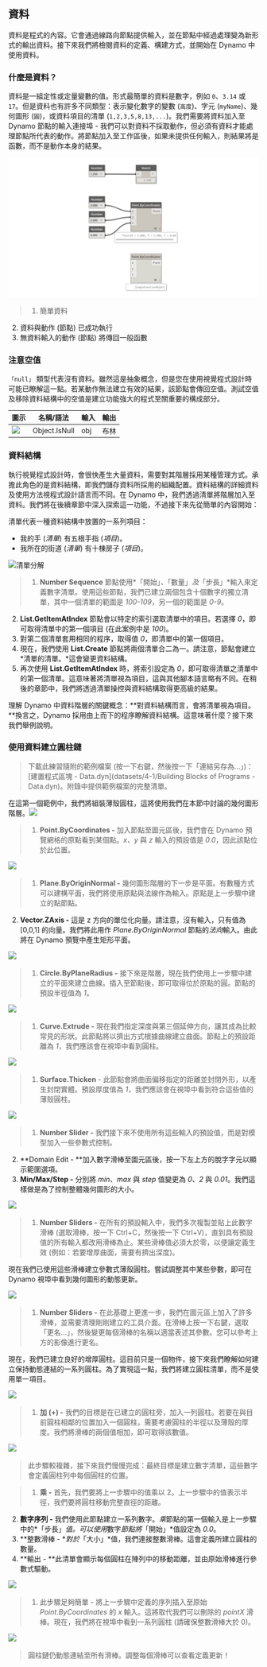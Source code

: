 

## 資料

資料是程式的內容。它會通過線路向節點提供輸入，並在節點中經過處理變為新形式的輸出資料。接下來我們將檢閱資料的定義、構建方式，並開始在 Dynamo 中使用資料。

### 什麼是資料？

資料是一組定性或定量變數的值。形式最簡單的資料是數字，例如 ```0```、```3.14``` 或 ```17```。但是資料也有許多不同類型：表示變化數字的變數 (```高度```)、字元 (```myName```)、幾何圖形 (```圓```)，或資料項目的清單 (```1,2,3,5,8,13,...```)。我們需要將資料加入至 Dynamo 節點的輸入連接埠 - 我們可以對資料不採取動作，但必須有資料才能處理節點所代表的動作。將節點加入至工作區後，如果未提供任何輸入，則結果將是函數，而不是動作本身的結果。

![資料與動作](images/4-1/00-DataAndActions.jpg)

> 1. 簡單資料
2. 資料與動作 (節點) 已成功執行
3. 無資料輸入的動作 (節點) 將傳回一般函數

### 注意空值

```「null」``` 類型代表沒有資料。雖然這是抽象概念，但是您在使用視覺程式設計時可能已瞭解這一點。若某動作無法建立有效的結果，該節點會傳回空值。測試空值及移除資料結構中的空值是建立功能強大的程式至關重要的構成部分。

|圖示|名稱/語法|輸入|輸出|
| -- | -- | -- | -- |
|![](../images/icons/DSCore-Object-IsNull-Large.jpg)|Object.IsNull|obj|布林|

### 資料結構

執行視覺程式設計時，會很快產生大量資料，需要對其階層採用某種管理方式。承擔此角色的是資料結構，即我們儲存資料所採用的組織配置。資料結構的詳細資料及使用方法視程式設計語言而不同。在 Dynamo 中，我們透過清單將階層加入至資料。我們將在後續章節中深入探索這一功能，不過接下來先從簡單的內容開始：

清單代表一種資料結構中放置的一系列項目：

* 我的手 (*清單*) 有五根手指 (*項目*)。
* 我所在的街道 (*清單*) 有十棟房子 (*項目*)。

![清單分解](images/4-1/01-ListBreakdown.jpg)

> 1. **Number Sequence** 節點使用*「開始」*、*「數量」*及*「步長」*輸入來定義數字清單。使用這些節點，我們已建立兩個包含十個數字的獨立清單，其中一個清單的範圍是 *100-109*，另一個的範圍是 *0-9*。
2. **List.GetItemAtIndex** 節點會以特定的索引選取清單中的項目。若選擇 *0*，即可取得清單中的第一個項目 (在此案例中是 *100*)。
3. 對第二個清單套用相同的程序，取得值 *0*，即清單中的第一個項目。
4. 現在，我們使用 **List.Create** 節點將兩個清單合二為一。請注意，節點會建立*清單的清單。*這會變更資料結構。
5. 再次使用 **List.GetItemAtIndex** 時，將索引設定為 *0*，即可取得清單之清單中的第一個清單。這意味著將清單視為項目，這與其他腳本語言略有不同。在稍後的章節中，我們將透過清單操控與資料結構取得更高級的結果。

理解 Dynamo 中資料階層的關鍵概念：**對資料結構而言，會將清單視為項目。**換言之，Dynamo 採用由上而下的程序瞭解資料結構。這意味著什麼？接下來我們舉例說明。

### 使用資料建立圓柱鏈

> 下載此練習隨附的範例檔案 (按一下右鍵，然後按一下「連結另存為...」)：[建置程式區塊 - Data.dyn](datasets/4-1/Building Blocks of Programs - Data.dyn)。附錄中提供範例檔案的完整清單。

在這第一個範例中，我們將組裝薄殼圓柱，這將使用我們在本節中討論的幾何圖形階層。![](images/4-1/1.jpg)

> 1. **Point.ByCoordinates -** 加入節點至圖元區後，我們會在 Dynamo 預覽網格的原點看到某個點。*x、y* 與 *z* 輸入的預設值是 *0.0*，因此該點位於此位置。

![](images/4-1/2.jpg)

> 1. **Plane.ByOriginNormal -** 幾何圖形階層的下一步是平面。有數種方式可以建構平面，我們將使用原點與法線作為輸入。原點是上一步驟中建立的點節點。
2. **Vector.ZAxis -** 這是 z 方向的單位化向量。請注意，沒有輸入，只有值為 [0,0,1] 的向量。我們將此用作 *Plane.ByOriginNormal* 節點的*法向*輸入。由此將在 Dynamo 預覽中產生矩形平面。

![](images/4-1/3.jpg)

> 1. **Circle.ByPlaneRadius -** 接下來是階層，現在我們使用上一步驟中建立的平面來建立曲線。插入至節點後，即可取得位於原點的圓。節點的預設半徑值為 *1*。

![](images/4-1/4.jpg)

> 1. **Curve.Extrude -** 現在我們指定深度與第三個延伸方向，讓其成為比較常見的形狀。此節點將以擠出方式根據曲線建立曲面。節點上的預設距離為 *1*，我們應該會在視埠中看到圓柱。

![](images/4-1/5.jpg)

> 1. **Surface.Thicken** - 此節點會將曲面偏移指定的距離並封閉外形，以產生封閉實體。預設厚度值為 *1*，我們應該會在視埠中看到符合這些值的薄殼圓柱。

![](images/4-1/6.jpg)

> 1. **Number Slider -** 我們接下來不使用所有這些輸入的預設值，而是對模型加入一些參數式控制。
2. **Domain Edit - **加入數字滑棒至圖元區後，按一下左上方的脫字字元以顯示範圍選項。
3. **Min/Max/Step -** 分別將 *min*、*max* 與 *step* 值變更為 *0*、*2* 與 *0.01*。我們這樣做是為了控制整體幾何圖形的大小。

![](images/4-1/7.jpg)

> 1. **Number Sliders -** 在所有的預設輸入中，我們多次複製並貼上此數字滑棒 (選取滑棒，按一下 Ctrl+C，然後按一下 Ctrl+V)，直到具有預設值的所有輸入都改用滑棒為止。某些滑棒值必須大於零，以便讓定義生效 (例如：若要增厚曲面，需要有擠出深度)。

現在我們已使用這些滑棒建立參數式薄殼圓柱。嘗試調整其中某些參數，即可在 Dynamo 視埠中看到幾何圖形的動態更新。

![](images/4-1/8.jpg)

> 1. **Number Sliders -** 在此基礎上更進一步，我們在圖元區上加入了許多滑棒，並需要清理剛剛建立的工具介面。在滑棒上按一下右鍵，選取「更名...」，然後變更每個滑棒的名稱以適當表述其參數。您可以參考上方的影像進行更名。

現在，我們已建立良好的增厚圓柱。這目前只是一個物件，接下來我們瞭解如何建立保持動態連結的一系列圓柱。為了實現這一點，我們將建立圓柱清單，而不是使用單一項目。

![](images/4-1/9.jpg)

> 1. **加 (+) -** 我們的目標是在已建立的圓柱旁，加入一列圓柱。若要在與目前圓柱相鄰的位置加入一個圓柱，需要考慮圓柱的半徑以及薄殼的厚度。我們將滑棒的兩個值相加，即可取得該數值。

![](images/4-1/10.jpg)

> 此步驟較複雜，接下來我們慢慢完成：最終目標是建立數字清單，這些數字會定義圓柱列中每個圓柱的位置。

> 1. **乘 -** 首先，我們要將上一步驟中的值乘以 2。上一步驟中的值表示半徑，我們要將圓柱移動完整直徑的距離。
2. **數字序列 -** 我們使用此節點建立一系列數字。*乘*節點的第一個輸入是上一步驟中的*「步長」*值。可以使用*數字*節點將*「開始」*值設定為 *0.0*。
3. **整數滑棒 - **對於*「大小」*值，我們連接整數滑棒。這會定義所建立圓柱的數量。
4. **輸出 - **此清單會顯示每個圓柱在陣列中的移動距離，並由原始滑棒進行參數式驅動。

![](images/4-1/11.jpg)

> 1. 此步驟足夠簡單 - 將上一步驟中定義的序列插入至原始 *Point.ByCoordinates* 的 *x* 輸入。這將取代我們可以刪除的 *pointX* 滑棒。現在，我們將在視埠中看到一系列圓柱 (請確保整數滑棒大於 0)。

![](images/4-1/12.jpg)

> 圓柱鏈仍動態連結至所有滑棒。調整每個滑棒可以查看定義更新！

